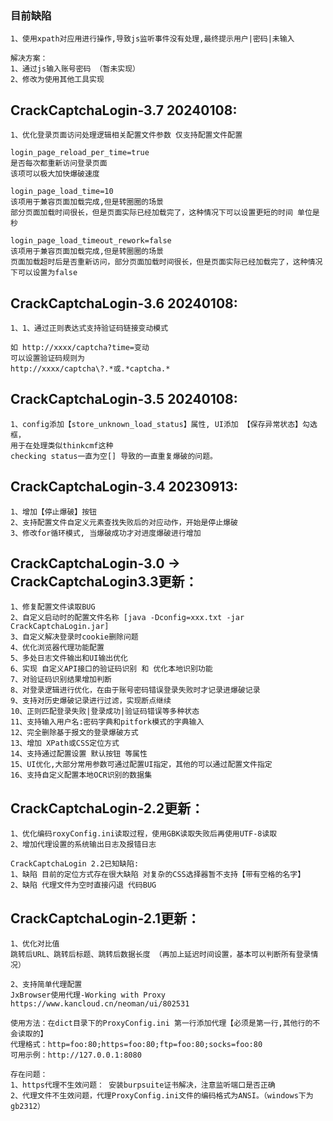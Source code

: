 ### 目前缺陷
```
1、使用xpath对应用进行操作,导致js监听事件没有处理,最终提示用户|密码|未输入 

解决方案：
1、通过js输入账号密码 （暂未实现）
2、修改为使用其他工具实现
```

## CrackCaptchaLogin-3.7 20240108:

```
1、优化登录页面访问处理逻辑相关配置文件参数 仅支持配置文件配置

login_page_reload_per_time=true
是否每次都重新访问登录页面  
该项可以极大加快爆破速度

login_page_load_time=10  
该项用于兼容页面加载完成,但是转圈圈的场景
部分页面加载时间很长，但是页面实际已经加载完了，这种情况下可以设置更短的时间 单位是秒

login_page_load_timeout_rework=false 
该项用于兼容页面加载完成,但是转圈圈的场景
页面加载超时后是否重新访问，部分页面加载时间很长，但是页面实际已经加载完了，这种情况下可以设置为false
```

## CrackCaptchaLogin-3.6 20240108:

```
1、1、通过正则表达式支持验证码链接变动模式

如 http://xxxx/captcha?time=变动
可以设置验证码规则为
http://xxxx/captcha\?.*或.*captcha.*
```

## CrackCaptchaLogin-3.5 20240108:

```
1、config添加【store_unknown_load_status】属性, UI添加 【保存异常状态】勾选框，
用于在处理类似thinkcmf这种
checking status一直为空[] 导致的一直重复爆破的问题。
```


## CrackCaptchaLogin-3.4 20230913:

```
1、增加【停止爆破】按钮 
2、支持配置文件自定义元素查找失败后的对应动作，开始是停止爆破 
3、修改for循环模式, 当爆破成功才对进度爆破进行增加
```



## CrackCaptchaLogin-3.0 -> CrackCaptchaLogin3.3更新：

```
1、修复配置文件读取BUG
2、自定义启动时的配置文件名称 [java -Dconfig=xxx.txt -jar CrackCaptchaLogin.jar]
3、自定义解决登录时cookie删除问题
4、优化浏览器代理功能配置
5、多处日志文件输出和UI输出优化
6、实现 自定义API接口的验证码识别 和 优化本地识别功能 
7、对验证码识别结果增加判断
8、对登录逻辑进行优化，在由于账号密码错误登录失败时才记录进爆破记录
9、支持对历史爆破记录进行过滤，实现断点继续
10、正则匹配登录失败|登录成功|验证码错误等多种状态
11、支持输入用户名:密码字典和pitfork模式的字典输入
12、完全删除基于报文的登录爆破方式
13、增加 XPath或CSS定位方式
14、支持通过配置设置 默认按钮 等属性
15、UI优化,大部分常用参数可通过配置UI指定，其他的可以通过配置文件指定
16、支持自定义配置本地OCR识别的数据集
```



## CrackCaptchaLogin-2.2更新：

```
1、优化编码roxyConfig.ini读取过程，使用GBK读取失败后再使用UTF-8读取
2、增加代理设置的系统输出日志及报错日志

CrackCaptchaLogin 2.2已知缺陷:
1、缺陷 目前的定位方式存在很大缺陷 对复杂的CSS选择器暂不支持【带有空格的名字】
2、缺陷 代理文件为空时直接闪退 代码BUG
```



## CrackCaptchaLogin-2.1更新：

```
1、优化对比值
跳转后URL、跳转后标题、跳转后数据长度 （再加上延迟时间设置，基本可以判断所有登录情况）

2、支持简单代理配置
JxBrowser使用代理-Working with Proxy
https://www.kancloud.cn/neoman/ui/802531

使用方法：在dict目录下的ProxyConfig.ini 第一行添加代理【必须是第一行,其他行的不会读取的】
代理格式：http=foo:80;https=foo:80;ftp=foo:80;socks=foo:80 
可用示例：http://127.0.0.1:8080

存在问题：
1、https代理不生效问题： 安装burpsuite证书解决，注意监听端口是否正确
2、代理文件不生效问题，代理ProxyConfig.ini文件的编码格式为ANSI。（windows下为gb2312）
```




